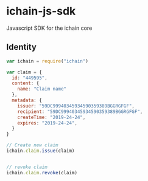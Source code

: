 # ichain-js-sdk
Javascript SDK for the ichain core


## Identity
```js
var ichain = require("ichain")

var claim = {
  id: "449595",
  content: {
    name: "Claim name"
  },
  metadata: {
    issuer: "59DC99940345934590359389BGGRGFGF",
    recipient: "59DC99940345934590359389BGGRGFGF",
    createTime: "2019-24-24",
    expires: "2019-24-24",
  }
}

// Create new claim 
ichain.claim.issue(claim)


// revoke claim
ichain.claim.revoke(claim)


```
